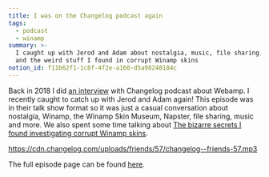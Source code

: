 ```yaml
---
title: I was on the Changelog podcast again
tags:
  - podcast
  - winamp
summary: >-
  I caught up with Jerod and Adam about nostalgia, music, file sharing, Napster
  and the weird stuff I found in corrupt Winamp skins
notion_id: f11b62f1-1c8f-4f2e-a160-d5a98248184c
---
```

Back in 2018 I did [an interview](https://jordaneldredge.com/blog/) with Changelog podcast about Webamp. I recently caught to catch up with Jerod and Adam again! This episode was in their talk show format so it was just a casual conversation about nostalgia, Winamp, the Winamp Skin Museum, Napster, file sharing, music and more. We also spent some time talking about [The bizarre secrets I found investigating corrupt Winamp skins](https://jordaneldredge.com/notes/corrupted-skins/).

<https://cdn.changelog.com/uploads/friends/57/changelog--friends-57.mp3>

The full episode page can be found [here](https://changelog.com/friends/57).
